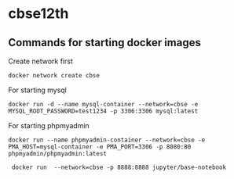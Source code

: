 # cbse12th

## Commands for starting docker images

Create network first
```
docker network create cbse
```

For starting mysql
```
docker run -d --name mysql-container --network=cbse -e MYSQL_ROOT_PASSWORD=test1234 -p 3306:3306 mysql:latest
```

For starting phpmyadmin
```
docker run --name phpmyadmin-container --network=cbse -e PMA_HOST=mysql-container -e PMA_PORT=3306 -p 8080:80 phpmyadmin/phpmyadmin:latest
```

```
 docker run  --network=cbse -p 8888:8888 jupyter/base-notebook
```